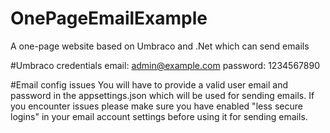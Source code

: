 # OnePageEmailExample
A one-page website based on Umbraco and .Net which can send emails

#Umbraco credentials
email: admin@example.com
password: 1234567890

#Email config issues
You will have to provide a valid user email and password in the appsettings.json which will be used for sending emails.
If you encounter issues please make sure you have enabled "less secure logins" in  your email account settings before using it for sending emails.
